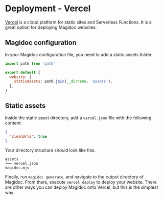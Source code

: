 # Deployment - Vercel

[Vercel](https://vercel.com/) is a cloud platform for static sites and Serverless Functions. It is a great option for deploying Magidoc websites.

## Magidoc configuration

In your Magidoc configuration file, you need to add a static assets folder.

```javascript
import path from 'path'

export default {
  website: {
    staticAssets: path.join(__dirname, 'assets'),
  },
}
```

## Static assets

Inside the static asset directory, add a `vercel.json` file with the following content:

```json
{
  "cleanUrls": true
}
```

Your directory structure should look like this.
```
assets
└── vercel.json
magidoc.mjs
```

Finally, run `magidoc generate`, and navigate to the output directory of Magidoc. From there, execute `vercel deploy` to deploy your website. There are other ways you can deploy Magidoc onto Vercel, but this is the simplest way.